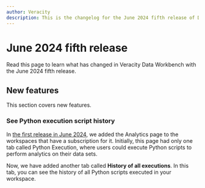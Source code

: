 ```yaml
---
author: Veracity
description: This is the changelog for the June 2024 fifth release of Data Workbench.
---
```


# June 2024 fifth release

Read this page to learn what has changed in Veracity Data Workbench with the June 2024 fifth release.

## New features
This section covers new features.

### See Python execution script history
In [the first release in June 2024](releasejun24.md), we added the Analytics page to the workspaces that have a subscription for it. Initially, this page had only one tab called Python Execution, where users could execute Python scripts to perform analytics on their data sets.

Now, we have added another tab called **History of all executions**. In this tab, you can see the history of all Python scripts executed in your workspace.

